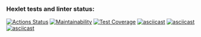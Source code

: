 ### Hexlet tests and linter status:
[![Actions Status](https://github.com/alenavino/python-project-50/actions/workflows/hexlet-check.yml/badge.svg)](https://github.com/alenavino/python-project-50/actions)
[![Maintainability](https://api.codeclimate.com/v1/badges/a962a977d798bffa6438/maintainability)](https://codeclimate.com/github/alenavino/python-project-50/maintainability)
[![Test Coverage](https://api.codeclimate.com/v1/badges/a962a977d798bffa6438/test_coverage)](https://codeclimate.com/github/alenavino/python-project-50/test_coverage)
[![asciicast](https://asciinema.org/a/hgdcWwriOSyXbh1VGOn74P6D6.svg)](https://asciinema.org/a/hgdcWwriOSyXbh1VGOn74P6D6)
[![asciicast](https://asciinema.org/a/9q15W0IGlGNroVjEsrh5p4See.svg)](https://asciinema.org/a/9q15W0IGlGNroVjEsrh5p4See)
[![asciicast](https://asciinema.org/a/GyhNscVHeNEXaoeqlmBw69oyf.svg)](https://asciinema.org/a/GyhNscVHeNEXaoeqlmBw69oyf)